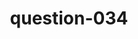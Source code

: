 ---
layout: question
title: question-034
number: 34
question: Other than wood, name a material or part that might be used when building a house.
answer1: Brick | 33
answer2: Glass | 20
answer3: Nails | 20
answer4: Concrete | 17
answer5: Steel | 8
answer6: Plastic | 4
answer7: Insulation | 3
answer8: Vinyl | 2
answer9:
answer10:
---
